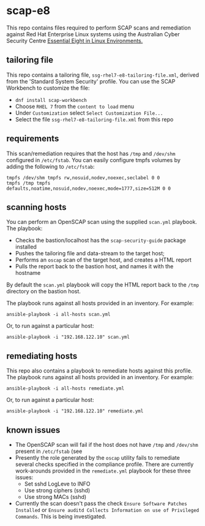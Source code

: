 # scap-e8

This repo contains files required to perform SCAP scans and remediation against Red Hat Enterprise Linux systems using the Australian Cyber Security Centre [Essential Eight in Linux Environments.](https://www.cyber.gov.au/publications/essential-eight-in-linux-environments)

## tailoring file

This repo contains a tailoring file, `ssg-rhel7-e8-tailoring-file.xml`, derived from the 'Standard System Security' profile. You can use the SCAP Workbench to customize the file:

- `dnf install scap-workbench`
- Choose `RHEL 7` from the `content to load` menu
- Under `Customization` select `Select Customization File...`
- Select the file `ssg-rhel7-e8-tailoring-file.xml` from this repo

## requirements

This scan/remediation requires that the host has `/tmp` and `/dev/shm` configured in `/etc/fstab`. You can easily configure tmpfs volumes by adding the following to `/etc/fstab`:
```
tmpfs /dev/shm tmpfs rw,nosuid,nodev,noexec,seclabel 0 0
tmpfs /tmp tmpfs defaults,noatime,nosuid,nodev,noexec,mode=1777,size=512M 0 0
```

## scanning hosts

You can perform an OpenSCAP scan using the supplied `scan.yml` playbook. The playbook:

- Checks the bastion/localhost has the `scap-security-guide` package installed
- Pushes the tailoring file and data-stream to the target host;
- Performs an `oscap` scan of the target host, and creates a HTML report
- Pulls the report back to the bastion host, and names it with the hostname

By default the `scan.yml` playbook will copy the HTML report back to the `/tmp` directory on the bastion host.

The playbook runs against all hosts provided in an inventory. For example:
```
ansible-playbook -i all-hosts scan.yml
```
Or, to run against a particular host:
```
ansible-playbook -i "192.168.122.10" scan.yml
```
## remediating hosts

This repo also contains a playbook to remediate hosts against this profile. The playbook runs against all hosts provided in an inventory. For example:
```
ansible-playbook -i all-hosts remediate.yml
```
Or, to run against a particular host:
```
ansible-playbook -i "192.168.122.10" remediate.yml
```

## known issues

- The OpenSCAP scan will fail if the host does not have `/tmp` and `/dev/shm` present in `/etc/fstab` (see 
- Presently the role generated by the `oscap` utility fails to remediate several checks specified in the compliance profile. There are currently work-arounds provided in the `remediate.yml` playbook for these three issues:
  * Set sshd LogLeve to INFO
  * Use strong ciphers (sshd)
  * Use strong MACs (sshd)
- Currently the scan doesn't pass the check `Ensure Software Patches Installed` or `Ensure auditd Collects Information on use of Privileged Commands`. This is being investigated.
